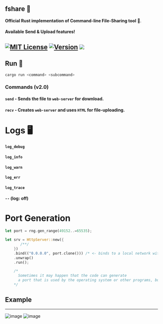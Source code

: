  
## fshare 📁
**Official Rust implementation of Command-line File-Sharing tool** 🦀.
#### Available Send & Upload features!

[![MIT License](https://img.shields.io/github/license/dec0dOS/amazing-github-template.svg?style=flat-square)](https://github.com/ynwqmv/netprotocol/discussions/3)
[![Version](https://img.shields.io/badge/version-2.0-red.svg)](https://github.com/ynwqmv/netplatform/blob/master/NETWORK.md)
![](https://camo.githubusercontent.com/a080948f1963a87a71216a884b318e6d84825d4cb0be5b242b3153e5b096486c/68747470733a2f2f696d672e736869656c64732e696f2f62616467652f432b2b2d536f6c7574696f6e732d626c75652e7376673f7374796c653d666c6174266c6f676f3d63253242253242)
---





## Run 🏃
```sh
cargo run <command> <subcommand>
```
### Commands (v2.0)
#### `send` - Sends the file to `web-server` for download.
#### `recv` - Creates `web-server` and uses `HTML` for file-uploading.
    
 
# Logs 🖥️
#### `log_debug`  
#### `log_info`
#### `log_warn`  
#### `log_err` 
#### `log_trace`  
#### `--` (log: off)

# Port Generation
```rs
let port = rng.gen_range(49152..=65535);
```
```rs
let srv = HttpServer::new({
       /**/
    })
    .bind(("0.0.0.0", port.clone())) /* <- binds to a local network with a randomly generated port */
    .unwrap()
    .run();

    /*
      Sometimes it may happen that the code can generate
      a port that is used by the operating system or other programs, but it's not critical.
    */
```
 
 ## Example 

____
![image](https://github.com/qumaraa/fshare/assets/112755279/31d3e17b-a0c7-44d4-94af-1c269f8847a5)
![image](https://github.com/qumaraa/fshare/assets/112755279/e84737b8-191e-47c2-9eb9-a8ae75493dda)




